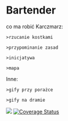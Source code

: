 # Bartender
co ma robić Karczmarz:

    >rzucanie kostkami
 
    >przypominanie zasad
 
    >inicjatywa
 
    >mapa
    
    
   Inne:


    >gify przy porażce

    >gify na dramie
    
    
    
   <a href="https://github.com/ScarletOne/Bartender"><img src="https://travis-ci.org/ScarletOne/Bartender.svg?branch=master" /></a> <a href='https://coveralls.io/github/ScarletOne/Bartender'><img src='https://coveralls.io/repos/github/ScarletOne/Bartender/badge.svg' alt='Coverage Status' /></a>
